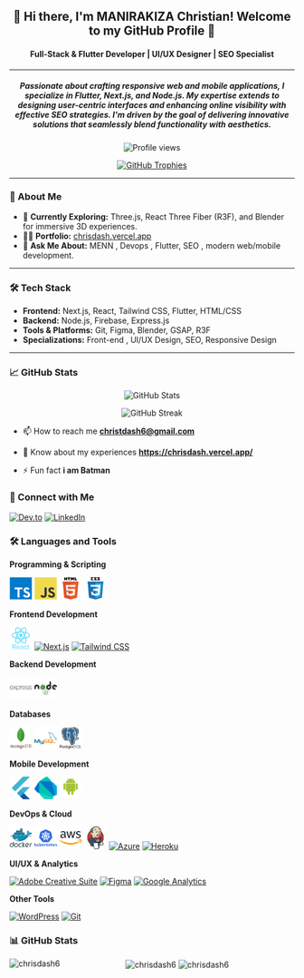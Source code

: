 <h2 align="center">👋 Hi there, I'm MANIRAKIZA Christian! Welcome to my GitHub Profile 🌟</h2>

<h4 align="center">Full-Stack & Flutter Developer | UI/UX Designer | SEO Specialist</h4>

---

<h5 align="center">
  Passionate about crafting responsive web and mobile applications, I specialize in Flutter, Next.js, and Node.js. 
  My expertise extends to designing user-centric interfaces and enhancing online visibility with effective SEO strategies. 
  I'm driven by the goal of delivering innovative solutions that seamlessly blend functionality with aesthetics.
</h5>

<p align="center">
  <img src="https://komarev.com/ghpvc/?username=chrisdash6&label=Profile%20views&color=0e75b6&style=flat" alt="Profile views" />
</p>

<p align="center">
  <a href="https://github.com/ryo-ma/github-profile-trophy">
    <img src="https://github-profile-trophy.vercel.app/?username=chrisdash6&margin-w=15&column=7&theme=onedark" alt="GitHub Trophies" />
  </a>
</p>

---

### 🚀 About Me

- 🌱 **Currently Exploring:** Three.js, React Three Fiber (R3F), and Blender for immersive 3D experiences.  
- 👨‍💻 **Portfolio:** [chrisdash.vercel.app](https://chrisdash.vercel.app/)  
- 💬 **Ask Me About:** MENN , Devops , Flutter, SEO , modern web/mobile development.  

---

### 🛠️ Tech Stack

- **Frontend:** Next.js, React, Tailwind CSS, Flutter, HTML/CSS  
- **Backend:** Node.js, Firebase, Express.js  
- **Tools & Platforms:** Git, Figma, Blender, GSAP, R3F  
- **Specializations:** Front-end , UI/UX Design, SEO, Responsive Design  

---

### 📈 GitHub Stats

<p align="center">
  <img src="https://github-readme-stats.vercel.app/api?username=chrisdash6&show_icons=true&theme=radical" alt="GitHub Stats" />
</p>

<p align="center">
  <img src="https://github-readme-streak-stats.herokuapp.com/?user=chrisdash6&theme=radical" alt="GitHub Streak" />
</p>


- 📫 How to reach me **christdash6@gmail.com**

- 📄 Know about my experiences **https://chrisdash.vercel.app/** 

- ⚡ Fun fact **i am Batman**

### 🌟 Connect with Me

<p align="left"> <a href="https://dev.to/inkdash6" target="_blank"><img src="https://raw.githubusercontent.com/rahuldkjain/github-profile-readme-generator/master/src/images/icons/Social/devto.svg" alt="Dev.to" height="30" width="40" /></a> <a href="https://linkedin.com/in/manirakiza-christian" target="_blank"><img src="https://raw.githubusercontent.com/rahuldkjain/github-profile-readme-generator/master/src/images/icons/Social/linked-in-alt.svg" alt="LinkedIn" height="30" width="40" /></a> </p>

### 🛠️ Languages and Tools

**Programming & Scripting**

<p align="left"> <a href="https://www.typescriptlang.org/" target="_blank"><img src="https://raw.githubusercontent.com/devicons/devicon/master/icons/typescript/typescript-original.svg" alt="TypeScript" width="40" height="40" /></a> <a href="https://developer.mozilla.org/en-US/docs/Web/JavaScript" target="_blank"><img src="https://raw.githubusercontent.com/devicons/devicon/master/icons/javascript/javascript-original.svg" alt="JavaScript" width="40" height="40" /></a> <a href="https://www.w3.org/html/" target="_blank"><img src="https://raw.githubusercontent.com/devicons/devicon/master/icons/html5/html5-original-wordmark.svg" alt="HTML5" width="40" height="40" /></a> <a href="https://www.w3schools.com/css/" target="_blank"><img src="https://raw.githubusercontent.com/devicons/devicon/master/icons/css3/css3-original-wordmark.svg" alt="CSS3" width="40" height="40" /></a> </p>

**Frontend Development**

<p align="left"> <a href="https://reactjs.org/" target="_blank"><img src="https://raw.githubusercontent.com/devicons/devicon/master/icons/react/react-original-wordmark.svg" alt="React.js" width="40" height="40" /></a> <a href="https://nextjs.org/" target="_blank"><img src="https://cdn.worldvectorlogo.com/logos/next-js.svg" alt="Next.js" width="40" height="40" /></a> <a href="https://tailwindcss.com/" target="_blank"><img src="https://www.vectorlogo.zone/logos/tailwindcss/tailwindcss-icon.svg" alt="Tailwind CSS" width="40" height="40" /></a> </p>

**Backend Development**

<p align="left"> <a href="https://expressjs.com/" target="_blank"><img src="https://raw.githubusercontent.com/devicons/devicon/master/icons/express/express-original-wordmark.svg" alt="Express.js" width="40" height="40" /></a> <a href="https://nodejs.org/" target="_blank"><img src="https://raw.githubusercontent.com/devicons/devicon/master/icons/nodejs/nodejs-original-wordmark.svg" alt="Node.js" width="40" height="40" /></a> </p>

**Databases**

<p align="left"> <a href="https://www.mongodb.com/" target="_blank"><img src="https://raw.githubusercontent.com/devicons/devicon/master/icons/mongodb/mongodb-original-wordmark.svg" alt="MongoDB" width="40" height="40" /></a> <a href="https://www.mysql.com/" target="_blank"><img src="https://raw.githubusercontent.com/devicons/devicon/master/icons/mysql/mysql-original-wordmark.svg" alt="MySQL" width="40" height="40" /></a> <a href="https://www.postgresql.org/" target="_blank"><img src="https://raw.githubusercontent.com/devicons/devicon/master/icons/postgresql/postgresql-original-wordmark.svg" alt="PostgreSQL" width="40" height="40" /></a> </p>

**Mobile Development**

<p align="left"> <a href="https://flutter.dev/" target="_blank"><img src="https://raw.githubusercontent.com/devicons/devicon/master/icons/flutter/flutter-original.svg" alt="Flutter" width="40" height="40" /></a> <a href="https://dart.dev/" target="_blank"><img src="https://raw.githubusercontent.com/devicons/devicon/master/icons/dart/dart-original.svg" alt="Dart" width="40" height="40" /></a> <a href="https://developer.android.com/" target="_blank"><img src="https://raw.githubusercontent.com/devicons/devicon/master/icons/android/android-original-wordmark.svg" alt="Android" width="40" height="40" /></a> </p>

**DevOps & Cloud**

<p align="left"> <a href="https://www.docker.com/" target="_blank"><img src="https://raw.githubusercontent.com/devicons/devicon/master/icons/docker/docker-original-wordmark.svg" alt="Docker" width="40" height="40" /></a> <a href="https://kubernetes.io/" target="_blank"><img src="https://raw.githubusercontent.com/devicons/devicon/master/icons/kubernetes/kubernetes-plain-wordmark.svg" alt="Kubernetes" width="40" height="40" /></a> <a href="https://aws.amazon.com/" target="_blank"><img src="https://raw.githubusercontent.com/devicons/devicon/master/icons/amazonwebservices/amazonwebservices-original-wordmark.svg" alt="AWS" width="40" height="40" /></a> <a href="https://www.jenkins.io/" target="_blank"><img src="https://raw.githubusercontent.com/devicons/devicon/master/icons/jenkins/jenkins-original.svg" alt="Jenkins" width="40" height="40" /></a> <a href="https://azure.microsoft.com/" target="_blank"><img src="https://www.vectorlogo.zone/logos/microsoft_azure/microsoft_azure-icon.svg" alt="Azure" width="40" height="40" /></a> <a href="https://www.heroku.com/" target="_blank"><img src="https://www.vectorlogo.zone/logos/heroku/heroku-icon.svg" alt="Heroku" width="40" height="40" /></a> </p>

**UI/UX & Analytics**

<p align="left"> <a href="https://www.adobe.com/" target="_blank"><img src="https://www.vectorlogo.zone/logos/adobe/adobe-icon.svg" alt="Adobe Creative Suite" width="40" height="40" /></a> <a href="https://figma.com/" target="_blank"><img src="https://www.vectorlogo.zone/logos/figma/figma-icon.svg" alt="Figma" width="40" height="40" /></a> <a href="https://www.google.com/analytics/" target="_blank"><img src="https://www.vectorlogo.zone/logos/google_analytics/google_analytics-icon.svg" alt="Google Analytics" width="40" height="40" /></a> </p>

**Other Tools**

<p align="left"> <a href="https://wordpress.org/" target="_blank"><img src="https://www.vectorlogo.zone/logos/wordpress/wordpress-icon.svg" alt="WordPress" width="40" height="40" /></a> <a href="https://git-scm.com/" target="_blank"><img src="https://www.vectorlogo.zone/logos/git-scm/git-scm-icon.svg" alt="Git" width="40" height="40" /></a> </p>

### 📊 GitHub Stats

<p align="center"> <img align="left" src="https://github-readme-stats.vercel.app/api/top-langs?username=chrisdash6&show_icons=true&locale=en&layout=compact" alt="chrisdash6" /> 
<img align="center" src="https://github-readme-stats.vercel.app/api?username=chrisdash6&show_icons=true&locale=en" alt="chrisdash6" /> 
<img align="center" src="https://github-readme-streak-stats.herokuapp.com/?user=chrisdash6&" alt="chrisdash6" /> </p>
